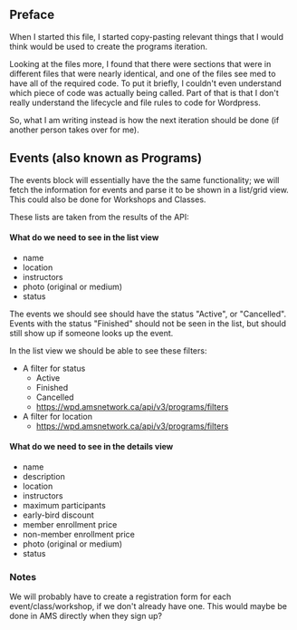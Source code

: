 
## Preface

When I started this file, I started copy-pasting relevant things that I would think would be used to create the programs iteration. 

Looking at the files more, I found that there were sections that were in different files that were nearly identical, and one of the files see med to have all of the required code. 
To put it briefly, I couldn't even understand which piece of code was actually being called. Part of that is that I don't really understand the lifecycle and file rules to code for Wordpress. 

So, what I am writing instead is how the next iteration should be done (if another person takes over for me).

## Events (also known as Programs)
The events block will essentially have the the same functionality; we will fetch the information for events and parse it to be shown in a list/grid view. 
This could also be done for Workshops and Classes.

These lists are taken from the results of the API:

#### What do we need to see in the list view

- name
- location
- instructors
- photo (original or medium)
- status 

The events we should see should have the status "Active", or "Cancelled". Events with the status "Finished" should not be seen in the list, but should still show up if someone looks up the event.


In the list view we should be able to see these filters:
- A filter for status 
	- Active
	- Finished
	- Cancelled
	- https://wpd.amsnetwork.ca/api/v3/programs/filters
- A filter for location
	- https://wpd.amsnetwork.ca/api/v3/programs/filters 

#### What do we need to see in the details view

- name 
- description
- location
- instructors
- maximum participants
- early-bird discount
- member enrollment price
- non-member enrollment price
- photo (original or medium)
- status 

### Notes
We will probably have to create a registration form for each event/class/workshop, if we don't already have one. This would maybe be done in AMS directly when they sign up?
